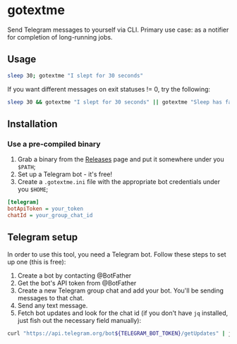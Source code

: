 # gotextme

Send Telegram messages to yourself via CLI. Primary use case: as a notifier for completion of long-running jobs.

## Usage

```bash
sleep 30; gotextme "I slept for 30 seconds"
```

If you want different messages on exit statuses != 0, try the following:

```bash
sleep 30 && gotextme "I slept for 30 seconds" || gotextme "Sleep has failed, somehow"
```

## Installation

### Use a pre-compiled binary

1. Grab a binary from the [Releases](https://github.com/corvus-sapiens/gotextme/releases) page and put it somewhere under you `$PATH`;
2. Set up a Telegram bot - it's free!
3. Create a `.gotextme.ini` file with the appropriate bot credentials under you `$HOME`;

```ini
[telegram]
botApiToken = your_token
chatId = your_group_chat_id
```

## Telegram setup

In order to use this tool, you need a Telegram bot. Follow these steps to set up one (this is free):

1. Create a bot by contacting @BotFather 
2. Get the bot's API token from @BotFather
3. Create a new Telegram group chat and add your bot. You'll be sending messages to that chat.
4. Send any text message.
5. Fetch bot updates and look for the chat id (if you don't have `jq` installed, just fish out the necessary field manually):

```bash
curl "https://api.telegram.org/bot${TELEGRAM_BOT_TOKEN}/getUpdates" | jq .result[-1].my_chat_member.chat.id
```
